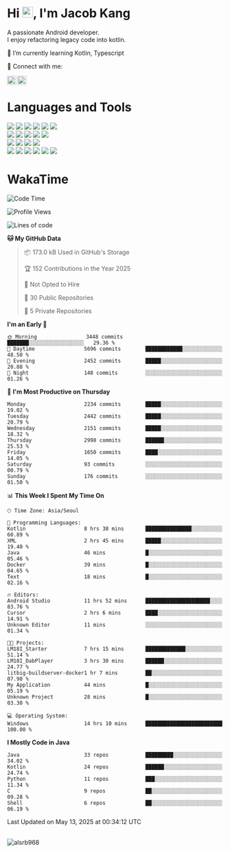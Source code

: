 # Hi <img src="https://media.giphy.com/media/hvRJCLFzcasrR4ia7z/giphy.gif" width="25px">, I'm Jacob Kang
A passionate Android developer.
</br>
I enjoy refactoring legacy code into kotlin.

🌱 I’m currently learning Kotlin, Typescript

🤝 Connect with me:

<a href="https://www.linkedin.com/in/minkyu-kang-b7477b1b2/"><img align="left" src="https://raw.githubusercontent.com/yushi1007/yushi1007/main/images/linkedin.svg" alt="Minkyu Kang | LinkedIn" width="21px"/></a>
<a href="https://www.instagram.com/_jacob_kang/"><img align="left" src="https://raw.githubusercontent.com/yushi1007/yushi1007/main/images/instagram.svg" alt="Jacob Kang | Instagram" width="21px"/></a>

</br>

# Languages and Tools

<div align="left">
<img src="https://img.shields.io/badge/java-007396?logo=java&logoColor=white"/>
<img src="https://img.shields.io/badge/kotlin-7F52FF?logo=kotlin&logoColor=white"/>
<img src="https://img.shields.io/badge/python-3776AB?logo=python&logoColor=white"/>
<img src="https://img.shields.io/badge/bash shell-4EAA25?logo=gnubash&logoColor=white"/>
<img src="https://img.shields.io/badge/c-A8B9CC?logo=c&logoColor=white"/>
<img src="https://img.shields.io/badge/c++-00599C?logo=c%2b%2b&logoColor=white"/>
</div>
<div align="left">
<img src="https://img.shields.io/badge/git-F05032?logo=git&logoColor=white"/>
<img src="https://img.shields.io/badge/github-181717?logo=github&logoColor=white"/>
<img src="https://img.shields.io/badge/mysql-4479A1?logo=mysql&logoColor=white"/>
<img src="https://img.shields.io/badge/sqlite-003B57?logo=sqlite&logoColor=white"/>
<img src="https://img.shields.io/badge/amazon AWS-232F3E?logo=amazonaws&logoColor=white"/>
</div>
<div align="left">
<img src="https://img.shields.io/badge/android-3DDC84?logo=android&logoColor=white"/>
<img src="https://img.shields.io/badge/linux-FCC624?logo=linux&logoColor=white"/>
<img src="https://img.shields.io/badge/flask-000000?logo=flask&logoColor=white"/>
<img src="https://img.shields.io/badge/arduino-00979D?logo=arduino&logoColor=white"/>
</div>
<div align="left">
<img src="https://img.shields.io/badge/slack-4A154B?logo=slack&logoColor=white"/>
<img src="https://img.shields.io/badge/notion-000000?logo=notion&logoColor=white"/>
<img src="https://img.shields.io/badge/jira-0052CC?logo=jira&logoColor=white"/>
<img src="https://img.shields.io/badge/postman-FF6C37?logo=postman&logoColor=white"/>
<img src="https://img.shields.io/badge/intellij-000000?logo=intellijidea&logoColor=white"/>
<img src="https://img.shields.io/badge/pycharm-000000?logo=pycharm&logoColor=white"/>
</div>

# WakaTime

<!--START_SECTION:waka-->
![Code Time](http://img.shields.io/badge/Code%20Time-4%2C792%20hrs%2027%20mins-blue)

![Profile Views](http://img.shields.io/badge/Profile%20Views-0-blue)

![Lines of code](https://img.shields.io/badge/From%20Hello%20World%20I%27ve%20Written-5.3%20million%20lines%20of%20code-blue)

**🐱 My GitHub Data** 

> 📦 173.0 kB Used in GitHub's Storage 
 > 
> 🏆 152 Contributions in the Year 2025
 > 
> 🚫 Not Opted to Hire
 > 
> 📜 30 Public Repositories 
 > 
> 🔑 5 Private Repositories 
 > 
**I'm an Early 🐤** 

```text
🌞 Morning                3448 commits        ███████░░░░░░░░░░░░░░░░░░   29.36 % 
🌆 Daytime                5696 commits        ████████████░░░░░░░░░░░░░   48.50 % 
🌃 Evening                2452 commits        █████░░░░░░░░░░░░░░░░░░░░   20.88 % 
🌙 Night                  148 commits         ░░░░░░░░░░░░░░░░░░░░░░░░░   01.26 % 
```
📅 **I'm Most Productive on Thursday** 

```text
Monday                   2234 commits        █████░░░░░░░░░░░░░░░░░░░░   19.02 % 
Tuesday                  2442 commits        █████░░░░░░░░░░░░░░░░░░░░   20.79 % 
Wednesday                2151 commits        █████░░░░░░░░░░░░░░░░░░░░   18.32 % 
Thursday                 2998 commits        ██████░░░░░░░░░░░░░░░░░░░   25.53 % 
Friday                   1650 commits        ████░░░░░░░░░░░░░░░░░░░░░   14.05 % 
Saturday                 93 commits          ░░░░░░░░░░░░░░░░░░░░░░░░░   00.79 % 
Sunday                   176 commits         ░░░░░░░░░░░░░░░░░░░░░░░░░   01.50 % 
```


📊 **This Week I Spent My Time On** 

```text
🕑︎ Time Zone: Asia/Seoul

💬 Programming Languages: 
Kotlin                   8 hrs 38 mins       ███████████████░░░░░░░░░░   60.89 % 
XML                      2 hrs 45 mins       █████░░░░░░░░░░░░░░░░░░░░   19.40 % 
Java                     46 mins             █░░░░░░░░░░░░░░░░░░░░░░░░   05.46 % 
Docker                   39 mins             █░░░░░░░░░░░░░░░░░░░░░░░░   04.65 % 
Text                     18 mins             █░░░░░░░░░░░░░░░░░░░░░░░░   02.16 % 

🔥 Editors: 
Android Studio           11 hrs 52 mins      █████████████████████░░░░   83.76 % 
Cursor                   2 hrs 6 mins        ████░░░░░░░░░░░░░░░░░░░░░   14.91 % 
Unknown Editor           11 mins             ░░░░░░░░░░░░░░░░░░░░░░░░░   01.34 % 

🐱‍💻 Projects: 
LM18I_Starter            7 hrs 15 mins       █████████████░░░░░░░░░░░░   51.14 % 
LM18I_DabPlayer          3 hrs 30 mins       ██████░░░░░░░░░░░░░░░░░░░   24.77 % 
litbig-buildserver-docker1 hr 7 mins         ██░░░░░░░░░░░░░░░░░░░░░░░   07.90 % 
My Application           44 mins             █░░░░░░░░░░░░░░░░░░░░░░░░   05.19 % 
Unknown Project          28 mins             █░░░░░░░░░░░░░░░░░░░░░░░░   03.30 % 

💻 Operating System: 
Windows                  14 hrs 10 mins      █████████████████████████   100.00 % 
```

**I Mostly Code in Java** 

```text
Java                     33 repos            █████████░░░░░░░░░░░░░░░░   34.02 % 
Kotlin                   24 repos            ██████░░░░░░░░░░░░░░░░░░░   24.74 % 
Python                   11 repos            ███░░░░░░░░░░░░░░░░░░░░░░   11.34 % 
C                        9 repos             ██░░░░░░░░░░░░░░░░░░░░░░░   09.28 % 
Shell                    6 repos             ██░░░░░░░░░░░░░░░░░░░░░░░   06.19 % 
```




 Last Updated on May 13, 2025 at 00:34:12 UTC
<!--END_SECTION:waka-->

</br>

<div align="left">
<img align="left" src="https://github-readme-stats.vercel.app/api/top-langs?username=alsrb968&show_icons=true&locale=en&layout=compact&theme=dark" alt="alsrb968" />
</div>
